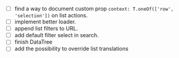- [ ] find a way to document custom prop `context: T.oneOf(['row', 'selection'])` on list actions.
- [ ] implement better loader.
- [ ] append list filters to URL.
- [ ] add default filter select in search.
- [ ] finish DataTree
- [ ] add the possibility to override list translations
